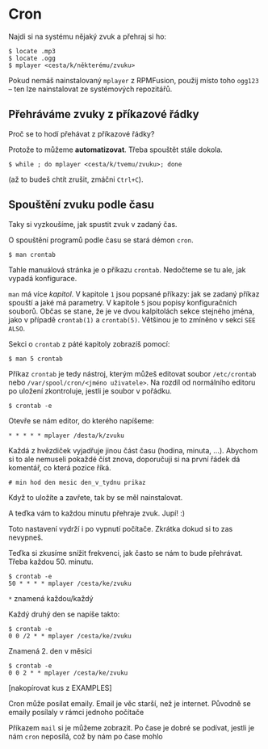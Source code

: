 # Cron

Najdi si na systému nějaký zvuk a přehraj si ho:

```console
$ locate .mp3
$ locate .ogg
$ mplayer <cesta/k/některému/zvuku>
```

Pokud nemáš nainstalovaný `mplayer` z RPMFusion, použij místo toho
`ogg123` – ten lze nainstalovat ze systémových repozitářů.


## Přehráváme zvuky z příkazové řádky

Proč se to hodí přehávat z příkazové řádky?

Protože to můžeme **automatizovat**. Třeba spouštět stále dokola.

```console
$ while ; do mplayer <cesta/k/tvemu/zvuku>; done
```

(až to budeš chtít zrušit, zmáčni `Ctrl+C`).


## Spouštění zvuku podle času

Taky si vyzkoušíme, jak spustit zvuk v zadaný čas.

O spouštění programů podle času se stará démon `cron`.

```console
$ man crontab
```

Tahle manuálová stránka je o příkazu `crontab`.
Nedočteme se tu ale, jak vypadá konfigurace.

`man` má více *kapitol*.
V kapitole `1` jsou popsané příkazy: jak se zadaný příkaz spouští a jaké má parametry.
V kapitole `5` jsou popisy konfiguračních souborů.
Občas se stane, že je ve dvou kalpitolách sekce stejného jména, jako v případě
`crontab(1)` a `crontab(5)`.
Většinou je to zmíněno v sekci `SEE ALSO`.

Sekci o `crontab` z páté kapitoly zobrazíš pomocí:

```console
$ man 5 crontab
```

Příkaz `crontab` je tedy nástroj, kterým můžeš editovat soubor
`/etc/crontab` nebo `/var/spool/cron/<jméno uživatele>`.
Na rozdíl od normálního editoru po uložení zkontroluje,
jestli je soubor v pořádku.

```console
$ crontab -e
```

Otevře se nám editor, do kterého napíšeme:

```console
* * * * * mplayer /desta/k/zvuku
```
Každá z hvězdiček vyjadřuje jinou část času (hodina, minuta, ...). Abychom si to ale nemuseli pokaždé číst znova, doporučuji si na první řádek dá komentář, co která pozice říká.

```console
# min hod den mesic den_v_tydnu prikaz
```

Když to uložíte a zavřete, tak by se měl nainstalovat.

A teďka vám to každou minutu přehraje zvuk. Jupí! :)

Toto nastavení vydrží i po vypnutí počítače. Zkrátka dokud si to zas nevypneš.

Teďka si zkusíme snížit frekvenci, jak často se nám to bude přehrávat. Třeba každou 50. minutu.

```
$ crontab -e
50 * * * * mplayer /cesta/ke/zvuku
```

`*` znamená každou/každý

Každý druhý den se napíše takto:
```
$ crontab -e
0 0 /2 * * mplayer /cesta/ke/zvuku
```

Znamená 2. den v měsíci
```
$ crontab -e
0 0 2 * * mplayer /cesta/ke/zvuku
```

[nakopírovat kus z EXAMPLES]

Cron může posílat emaily. Email je věc starší, než je internet. Původně se emaily posílaly v rámci jednoho počítače

Příkazem `mail` si je můžeme zobrazit. Po čase je dobré se podívat, jestli je nám `cron` neposílá, což by nám po čase mohlo 
